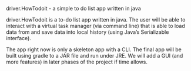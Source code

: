 driver.HowTodoit - a simple to do list app written in java

driver.HowTodoit is a to-do list app written in java. The user will be able to interact with a virtual task manager (via command line) that is able to load data from and save data into local history (using Java’s Serializable interface).

The app right now is only a skeleton app with a CLI. The final app will be built using gradle to a JAR file and run under JRE. We will add a GUI (and more features) in later phases of the project if time allows.
